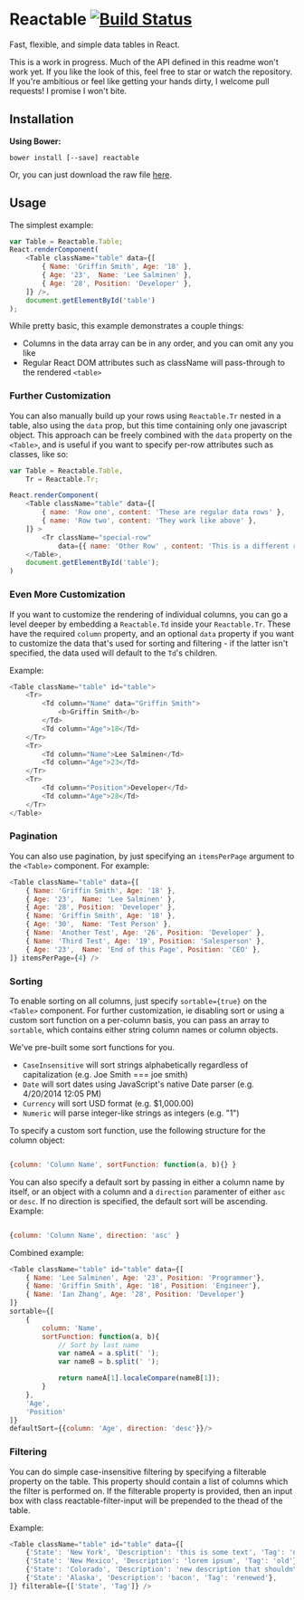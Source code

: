 Reactable [![Build Status](https://travis-ci.org/glittershark/reactable.svg?branch=master)](https://travis-ci.org/glittershark/reactable)
=========

Fast, flexible, and simple data tables in React.

This is a work in progress. Much of the API defined in this readme won't work
yet. If you like the look of this, feel free to star or watch the repository. If
you're ambitious or feel like getting your hands dirty, I welcome pull requests!
I promise I won't bite.

## Installation

**Using Bower:**

```
bower install [--save] reactable
```

Or, you can just download the raw file
[here](https://github.com/glittershark/reactable/raw/master/build/reactable.js).

## Usage

The simplest example:

```javascript
var Table = Reactable.Table;
React.renderComponent(
    <Table className="table" data={[
        { Name: 'Griffin Smith', Age: '18' },
        { Age: '23',  Name: 'Lee Salminen' },
        { Age: '28', Position: 'Developer' },
    ]} />,
    document.getElementById('table')
);
```

While pretty basic, this example demonstrates a couple things:
- Columns in the data array can be in any order, and you can omit any you like
- Regular React DOM attributes such as className will pass-through to the
  rendered `<table>`

### Further Customization

You can also manually build up your rows using `Reactable.Tr` nested in a table,
also using the `data` prop, but this time containing only one javascript object.
This approach can be freely combined with the `data` property on the `<Table>`,
and is useful if you want to specify per-row attributes such as classes, like so:

```javascript
var Table = Reactable.Table,
    Tr = Reactable.Tr;

React.renderComponent(
    <Table className="table" data={[
        { name: 'Row one', content: 'These are regular data rows' },
        { name: 'Row two', content: 'They work like above' },
    ]} >
        <Tr className="special-row"
            data={{ name: 'Other Row' , content: 'This is a different row' }} />
    </Table>,
    document.getElementById('table');
)
```

### Even More Customization

If you want to customize the rendering of individual columns, you can go a level deeper by
embedding a `Reactable.Td` inside your `Reactable.Tr`. These have the required `column`
property, and an optional `data` property if you want to customize the data that's used
for sorting and filtering - if the latter isn't specified, the data used will default to
the `Td`'s children.

Example:
```javascript
<Table className="table" id="table">
    <Tr>
        <Td column="Name" data="Griffin Smith">
            <b>Griffin Smith</b>
        </Td>
        <Td column="Age">18</Td>
    </Tr>
    <Tr>
        <Td column="Name">Lee Salminen</Td>
        <Td column="Age">23</Td>
    </Tr>
    <Tr>
        <Td column="Position">Developer</Td>
        <Td column="Age">28</Td>
    </Tr>
</Table>
```

### Pagination

You can also use pagination, by just specifying an `itemsPerPage` argument to the
`<Table>` component. For example:

```javascript
<Table className="table" data={[
    { Name: 'Griffin Smith', Age: '18' },
    { Age: '23',  Name: 'Lee Salminen' },
    { Age: '28', Position: 'Developer' },
    { Name: 'Griffin Smith', Age: '18' },
    { Age: '30',  Name: 'Test Person' },
    { Name: 'Another Test', Age: '26', Position: 'Developer' },
    { Name: 'Third Test', Age: '19', Position: 'Salesperson' },
    { Age: '23',  Name: 'End of this Page', Position: 'CEO' },
]} itemsPerPage={4} />
```

### Sorting

To enable sorting on all columns, just specify `sortable={true}` on the `<Table>`
component. For further customization, ie disabling sort or using a custom sort function
on a per-column basis, you can pass an array to `sortable`, which contains either string
column names or column objects.

We've pre-built some sort functions for you.

- `CaseInsensitive` will sort strings alphabetically regardless of capitalization (e.g. Joe Smith === joe smith)
- `Date` will sort dates using JavaScript's native Date parser (e.g. 4/20/2014 12:05 PM)
- `Currency` will sort USD format (e.g. $1,000.00)
- `Numeric` will parse integer-like strings as integers (e.g. "1")

To specify a custom sort function, use the following structure for the column object:

```javascript

{column: 'Column Name', sortFunction: function(a, b){} }
```

You can also specify a default sort by passing in either a column name by itself, or an object
with a column and a `direction` paramenter of either `asc` or `desc`.
If no direction is specified, the default sort will be ascending.  Example:

```javascript

{column: 'Column Name', direction: 'asc' }
```

Combined example:

```javascript
<Table className="table" id="table" data={[
    { Name: 'Lee Salminen', Age: '23', Position: 'Programmer'},
    { Name: 'Griffin Smith', Age: '18', Position: 'Engineer'},
    { Name: 'Ian Zhang', Age: '28', Position: 'Developer'}
]}
sortable={[
    {
        column: 'Name',
        sortFunction: function(a, b){
            // Sort by last name
            var nameA = a.split(' ');
            var nameB = b.split(' ');

            return nameA[1].localeCompare(nameB[1]);
        }
    },
    'Age',
    'Position'
]}
defaultSort={{column: 'Age', direction: 'desc'}}/>
```
### Filtering

You can do simple case-insensitive filtering by specifying a filterable property on the table.  This
property should contain a list of columns which the filter is performed on.  If the filterable property
is provided, then an input box with class reactable-filter-input will be prepended to the thead of the table.

Example:

```javascript
<Table className="table" id="table" data={[
    {'State': 'New York', 'Description': 'this is some text', 'Tag': 'new'},
    {'State': 'New Mexico', 'Description': 'lorem ipsum', 'Tag': 'old'},
    {'State': 'Colorado', 'Description': 'new description that shouldn\'t match filter', 'Tag': 'old'},
    {'State': 'Alaska', 'Description': 'bacon', 'Tag': 'renewed'},
]} filterable={['State', 'Tag']} />
```
